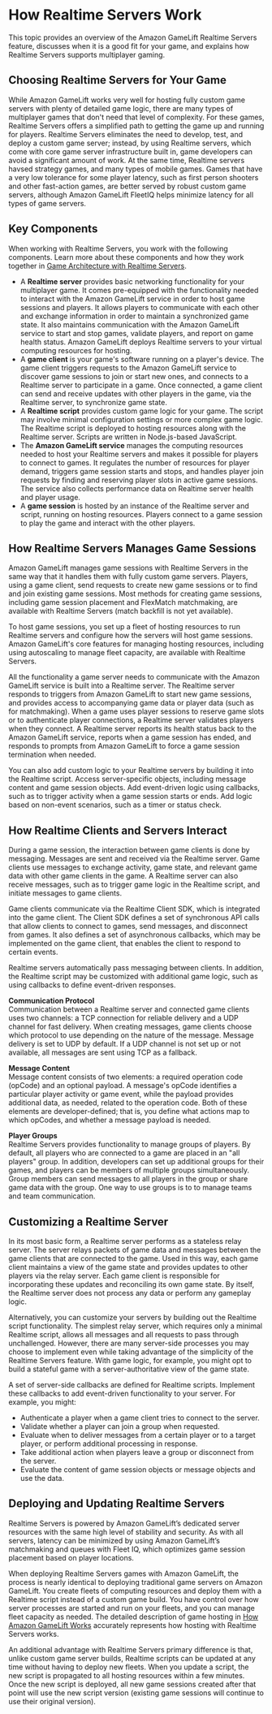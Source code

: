 # How Realtime Servers Work<a name="realtime-howitworks"></a>

This topic provides an overview of the Amazon GameLift Realtime Servers feature, discusses when it is a good fit for your game, and explains how Realtime Servers supports multiplayer gaming\.

## Choosing Realtime Servers for Your Game<a name="realtime-howitworks-gametype"></a>

While Amazon GameLift works very well for hosting fully custom game servers with plenty of detailed game logic, there are many types of multiplayer games that don't need that level of complexity\. For these games, Realtime Servers offers a simplified path to getting the game up and running for players\. Realtime Servers eliminates the need to develop, test, and deploy a custom game server; instead, by using Realtime servers, which come with core game server infrastructure built in, game developers can avoid a significant amount of work\. At the same time, Realtime servers havsed strategy games, and many types of mobile games\. Games that have a very low tolerance for some player latency, such as first person shooters and other fast\-action games, are better served by robust custom game servers, although Amazon GameLift FleetIQ helps minimize latency for all types of game servers\. 

## Key Components<a name="realtime-howitworks-components"></a>

When working with Realtime Servers, you work with the following components\. Learn more about these components and how they work together in [Game Architecture with Realtime Servers](realtime-architecture.md)\.
+ A **Realtime server** provides basic networking functionality for your multiplayer game\. It comes pre\-equipped with the functionality needed to interact with the Amazon GameLift service in order to host game sessions and players\. It allows players to communicate with each other and exchange information in order to maintain a synchronized game state\. It also maintains communication with the Amazon GameLift service to start and stop games, validate players, and report on game health status\. Amazon GameLift deploys Realtime servers to your virtual computing resources for hosting\.
+ A **game client** is your game's software running on a player's device\. The game client triggers requests to the Amazon GameLift service to discover game sessions to join or start new ones, and connects to a Realtime server to participate in a game\. Once connected, a game client can send and receive updates with other players in the game, via the Realtime server, to synchronize game state\.
+ A **Realtime script** provides custom game logic for your game\. The script may involve minimal configuration settings or more complex game logic\. The Realtime script is deployed to hosting resources along with the Realtime server\. Scripts are written in Node\.js\-based JavaScript\. 
+ The **Amazon GameLift service** manages the computing resources needed to host your Realtime servers and makes it possible for players to connect to games\. It regulates the number of resources for player demand, triggers game session starts and stops, and handles player join requests by finding and reserving player slots in active game sessions\. The service also collects performance data on Realtime server health and player usage\. 
+ A **game session** is hosted by an instance of the Realtime server and script, running on hosting resources\. Players connect to a game session to play the game and interact with the other players\. 

## How Realtime Servers Manages Game Sessions<a name="realtime-howitworks-servers"></a>

Amazon GameLift manages game sessions with Realtime Servers in the same way that it handles them with fully custom game servers\. Players, using a game client, send requests to create new game sessions or to find and join existing game sessions\. Most methods for creating game sessions, including game session placement and FlexMatch matchmaking, are available with Realtime Servers \(match backfill is not yet available\)\.

To host game sessions, you set up a fleet of hosting resources to run Realtime servers and configure how the servers will host game sessions\. Amazon GameLift's core features for managing hosting resources, including using autoscaling to manage fleet capacity, are available with Realtime Servers\. 

All the functionality a game server needs to communicate with the Amazon GameLift service is built into a Realtime server\. The Realtime server responds to triggers from Amazon GameLift to start new game sessions, and provides access to accompanying game data or player data \(such as for matchmaking\)\. When a game uses player sessions to reserve game slots or to authenticate player connections, a Realtime server validates players when they connect\. A Realtime server reports its health status back to the Amazon GameLift service, reports when a game session has ended, and responds to prompts from Amazon GameLift to force a game session termination when needed\.

You can also add custom logic to your Realtime servers by building it into the Realtime script\. Access server\-specific objects, including message content and game session objects\. Add event\-driven logic using callbacks, such as to trigger activity when a game session starts or ends\. Add logic based on non\-event scenarios, such as a timer or status check\. 

## How Realtime Clients and Servers Interact<a name="realtime-howitworks-interactions"></a>

During a game session, the interaction between game clients is done by messaging\. Messages are sent and received via the Realtime server\. Game clients use messages to exchange activity, game state, and relevant game data with other game clients in the game\. A Realtime server can also receive messages, such as to trigger game logic in the Realtime script, and initiate messages to game clients\.

Game clients communicate via the Realtime Client SDK, which is integrated into the game client\. The Client SDK defines a set of synchronous API calls that allow clients to connect to games, send messages, and disconnect from games\. It also defines a set of asynchronous callbacks, which may be implemented on the game client, that enables the client to respond to certain events\. 

Realtime servers automatically pass messaging between clients\. In addition, the Realtime script may be customized with additional game logic, such as using callbacks to define event\-driven responses\. 

**Communication Protocol**  
Communication between a Realtime server and connected game clients uses two channels: a TCP connection for reliable delivery and a UDP channel for fast delivery\. When creating messages, game clients choose which protocol to use depending on the nature of the message\. Message delivery is set to UDP by default\. If a UDP channel is not set up or not available, all messages are sent using TCP as a fallback\.

**Message Content**  
Message content consists of two elements: a required operation code \(opCode\) and an optional payload\. A message's opCode identifies a particular player activity or game event, while the payload provides additional data, as needed, related to the operation code\. Both of these elements are developer\-defined; that is, you define what actions map to which opCodes, and whether a message payload is needed\. 

**Player Groups**  
Realtime Servers provides functionality to manage groups of players\. By default, all players who are connected to a game are placed in an "all players" group\. In addition, developers can set up additional groups for their games, and players can be members of multiple groups simultaneously\. Group members can send messages to all players in the group or share game data with the group\. One way to use groups is to to manage teams and team communication\.

## Customizing a Realtime Server<a name="realtime-howitworks-scripts"></a>

In its most basic form, a Realtime server performs as a stateless relay server\. The server relays packets of game data and messages between the game clients that are connected to the game\. Used in this way, each game client maintains a view of the game state and provides updates to other players via the relay server\. Each game client is responsible for incorporating these updates and reconciling its own game state\. By itself, the Realtime server does not process any data or perform any gameplay logic\. 

Alternatively, you can customize your servers by building out the Realtime script functionality\. The simplest relay server, which requires only a minimal Realtime script, allows all messages and all requests to pass through unchallenged\. However, there are many server\-side processes you may choose to implement even while taking advantage of the simplicity of the Realtime Servers feature\. With game logic, for example, you might opt to build a stateful game with a server\-authoritative view of the game state\.

A set of server\-side callbacks are defined for Realtime scripts\. Implement these callbacks to add event\-driven functionality to your server\. For example, you might:
+ Authenticate a player when a game client tries to connect to the server\.
+ Validate whether a player can join a group when requested\.
+ Evaluate when to deliver messages from a certain player or to a target player, or perform additional processing in response\.
+ Take additional action when players leave a group or disconnect from the server\.
+ Evaluate the content of game session objects or message objects and use the data\.

## Deploying and Updating Realtime Servers<a name="realtime-howitworks-deployment"></a>

Realtime Servers is powered by Amazon GameLift’s dedicated server resources with the same high level of stability and security\. As with all servers, latency can be minimized by using Amazon GameLift’s matchmaking and queues with Fleet IQ, which optimizes game session placement based on player locations\.

When deploying Realtime Servers games with Amazon GameLift, the process is nearly identical to deploying traditional game servers on Amazon GameLift\. You create fleets of computing resources and deploy them with a Realtime script instead of a custom game build\. You have control over how server processes are started and run on your fleets, and you can manage fleet capacity as needed\. The detailed description of game hosting in [How Amazon GameLift Works](gamelift-howitworks.md) accurately represents how hosting with Realtime Servers works\. 

An additional advantage with Realtime Servers primary difference is that, unlike custom game server builds, Realtime scripts can be updated at any time without having to deploy new fleets\. When you update a script, the new script is propagated to all hosting resources within a few minutes\. Once the new script is deployed, all new game sessions created after that point will use the new script version \(existing game sessions will continue to use their original version\)\. 

